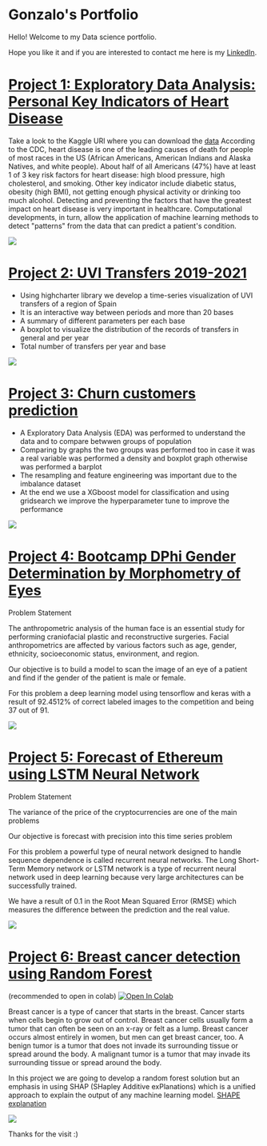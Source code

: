 # Gonzalo's Portfolio
Hello! Welcome to my Data science portfolio.


Hope you like it and if you are interested to contact me here is my [LinkedIn](https://www.linkedin.com/in/gonzalo-d%C3%ADaz-amor/). 

# [Project 1: Exploratory Data Analysis: Personal Key Indicators of Heart Disease](https://github.com/gondiam/gondiam/blob/main/Heart_Disease.ipynb)
Take a look to the Kaggle URl where you can download the [data](https://www.kaggle.com/datasets/kamilpytlak/personal-key-indicators-of-heart-disease)
According to the CDC, heart disease is one of the leading causes of death for people of most races in the US (African Americans, American Indians and Alaska Natives, and white people). About half of all Americans (47%) have at least 1 of 3 key risk factors for heart disease: high blood pressure, high cholesterol, and smoking. Other key indicator include diabetic status, obesity (high BMI), not getting enough physical activity or drinking too much alcohol. Detecting and preventing the factors that have the greatest impact on heart disease is very important in healthcare. Computational developments, in turn, allow the application of machine learning methods to detect "patterns" from the data that can predict a patient's condition.

![](/images/Personal-Key-Indicator-of-Heart-Disease.jpg)

# [Project 2: UVI Transfers 2019-2021](https://github.com/gondiam/visualization_timeseries)
* Using highcharter library we develop a time-series visualization of UVI transfers of a region of Spain 
* It is an interactive way between periods and more than 20 bases
* A summary of different parameters per each base
* A boxplot to visualize the distribution of the records of transfers in general and per year
* Total number of transfers per year and base

![](/images/Transfers.PNG)

# [Project 3: Churn customers prediction](https://github.com/gondiam/Churn_prediction)
* A Exploratory Data Analysis (EDA) was performed to understand the data and to compare betwwen groups of population
* Comparing by graphs the two groups was performed too in case it was a real variable was performed a density and boxplot graph otherwise was performed a barplot
* The resampling and feature engineering was important due to the imbalance dataset
* At the end we use a XGboost model for classification and using gridsearch we improve the hyperparameter tune to improve the performance

![](/images/Customer_churn.jpeg)


# [Project 4: Bootcamp DPhi Gender Determination by Morphometry of Eyes](https://github.com/gondiam/gondiam/blob/main/bootcampdphi_def_GDA.py)
Problem Statement

The anthropometric analysis of the human face is an essential study for performing craniofacial plastic and reconstructive surgeries.
Facial anthropometrics are affected by various factors such as age, gender, ethnicity, socioeconomic status, environment, and region.  

Our objective is to build a model to scan the image of an eye of a patient and find if the gender of the patient is male or female.

For this problem a deep learning  model using tensorflow and keras with a result of 92.4512% of correct labeled images to the competition and being 37 out of 91.

![](/images/bootcamp_DPhi.jpeg)

# [Project 5: Forecast of Ethereum using LSTM Neural Network](https://github.com/gondiam/gondiam/blob/main/LSTM_loockback_1.ipynb)
Problem Statement

The variance of the price of the cryptocurrencies are one of the main problems

Our objective is forecast with precision into this time series problem

For this problem a powerful type of neural network designed to handle sequence dependence is called recurrent neural networks.
The Long Short-Term Memory network or LSTM network is a type of recurrent neural network used in deep learning because very large architectures can be successfully trained.

We have a result of 0.1 in the Root Mean Squared Error (RMSE) which measures the difference between the prediction and the real value.

![](/images/LSTM_loockback_1.PNG)

# [Project 6: Breast cancer detection using Random Forest](https://github.com/gondiam/gondiam/blob/main/GDA_Explainable_AI_Graded_Hands_on_Exercise.ipynb)
(recommended to open in colab)
[![Open In Colab](https://colab.research.google.com/assets/colab-badge.svg)](https://colab.research.google.com/drive/1Hrwu1jxexvL3jEfAgut6U_x_wJyu-jWC#scrollTo=FCDSTpWtb-nx&uniqifier=1)

Breast cancer is a type of cancer that starts in the breast. Cancer starts when cells begin to grow out of control. Breast cancer cells usually form a tumor that can often be seen on an x-ray or felt as a lump. Breast cancer occurs almost entirely in women, but men can get breast cancer, too. A benign tumor is a tumor that does not invade its surrounding tissue or spread around the body. A malignant tumor is a tumor that may invade its surrounding tissue or spread around the body.

In this project we are going to develop a random forest solution but an emphasis in using SHAP (SHapley Additive exPlanations) which is a unified approach to explain the output of any machine learning model.
[SHAPE explanation](https://shap.readthedocs.io/en/latest/index.html)

![](/images/XAI_BreastCancer.PNG)



Thanks for the visit :)
